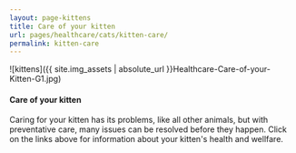 ```yaml
---
layout: page-kittens
title: Care of your kitten
url: pages/healthcare/cats/kitten-care/
permalink: kitten-care
---
```


![kittens]({{ site.img_assets | absolute_url }}Healthcare-Care-of-your-Kitten-G1.jpg)

#### Care of your kitten

Caring for your kitten has its problems, like all other animals, but with preventative care, many issues can be resolved before they happen. Click on the links above for information about your kitten's health and wellfare.
